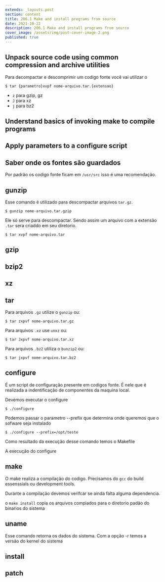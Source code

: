 ```yaml
---
extends: _layouts.post
section: content
title: 206.1 Make and install programs from source
date: 2021-10-22
description: 206.1 Make and install programs from source
cover_image: /assets/img/post-cover-image-2.png
published: true
---
```


## Unpack source code using common compression and archive utilities


Para decompactar e descomprimir um codigo fonte você vai utilizar o

    $ tar {parametro}xvpf nome-arquivo.tar.{extensao}


* `z` para gzip, gz
* `J` para xz
* `j` para bz2

## Understand basics of invoking make to compile programs

## Apply parameters to a configure script


## Saber onde os fontes são guardados

Por padrão os codigo fonte ficam em `/usr/src` isso é uma recomendação.

## gunzip

Esse comando é utilizado para descompactar arquivos `tar.gz`.

    $ gunzip nome-arquivo.tar.gzip

Ele só serve para descompactar. Sendo assim um arquivo com a extensão `.tar` sera criaddo em seu diretorio. 

    $ tar xvpf nome-arquivo.tar 

## gzip

## bzip2

## xz

## tar

Para arquivos `.gz` utilize o `gunzip` ou:

    $ tar zxpvf nome-arquivo.tar.gz

Para arquivos `.xz`  use `unxz` ou:

    $ tar Jxpvf nome-arquivo.tar.xz

Para arquivos `.bz2` utiliza o `bunzip2`  ou:

    $ tar jxpvf nome-arquivo.tar.bz2

## configure

É um script de configuração presente em codigos fonte. É nele que é realizada a indentificação de componentes da maquina local. 

Devemos executar o configure

    $ ./configure

Podemos passar o parametro --prefix que determina onde queremos que o sofware seja instalado

    $ ./configure --prefix=/opt/teste

Como resultado da execução desse comando temos o Makefile    

A execução do configure

## make

O make realiza a compilação do codigo. Precisamos do `gcc` do build essenssials ou development tools.

Durante a compilação devemos verifcar se ainda falta alguma dependencia.


o `make install` copia os arquivos compiados para o diretorio padão do binarios do sistema

## uname

Esse comando retorna os dados do sistema. Com a opção -r temos a versão do kernel do sistema

## install

## patch